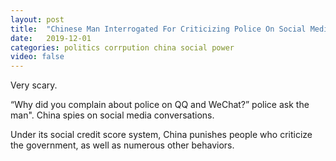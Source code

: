 ```yaml
---
layout: post
title:  "Chinese Man Interrogated For Criticizing Police On Social Media"
date:   2019-12-01
categories: politics corrpution china social power
video: false
---
```


Very scary.

“Why did you complain about police on QQ and WeChat?” police ask the man".  China spies on social media conversations.

Under its social credit score system, China punishes people who criticize the government, as well as numerous other behaviors.

[here]: //www.zerohedge.com/geopolitical/watch-chinese-man-interrogated-criticizing-police-social-media
